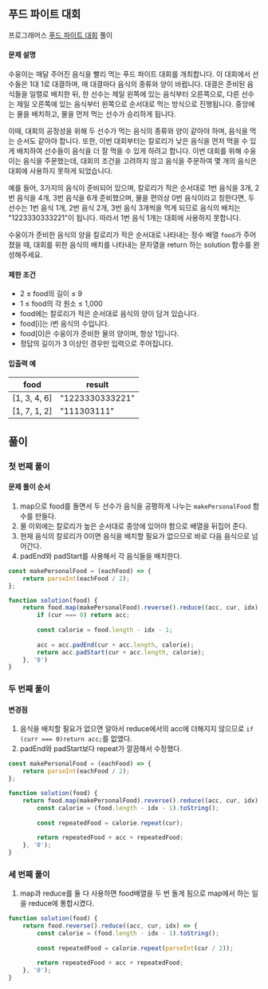 ## 푸드 파이트 대회

프로그래머스 [푸드 파이트 대회](https://school.programmers.co.kr/learn/courses/30/lessons/134240) 풀이

#### 문제 설명
수웅이는 매달 주어진 음식을 빨리 먹는 푸드 파이트 대회를 개최합니다. 이 대회에서 선수들은 1대 1로 대결하며, 매 대결마다 음식의 종류와 양이 바뀝니다. 대결은 준비된 음식들을 일렬로 배치한 뒤, 한 선수는 제일 왼쪽에 있는 음식부터 오른쪽으로, 다른 선수는 제일 오른쪽에 있는 음식부터 왼쪽으로 순서대로 먹는 방식으로 진행됩니다. 중앙에는 물을 배치하고, 물을 먼저 먹는 선수가 승리하게 됩니다.

이때, 대회의 공정성을 위해 두 선수가 먹는 음식의 종류와 양이 같아야 하며, 음식을 먹는 순서도 같아야 합니다. 또한, 이번 대회부터는 칼로리가 낮은 음식을 먼저 먹을 수 있게 배치하여 선수들이 음식을 더 잘 먹을 수 있게 하려고 합니다. 이번 대회를 위해 수웅이는 음식을 주문했는데, 대회의 조건을 고려하지 않고 음식을 주문하여 몇 개의 음식은 대회에 사용하지 못하게 되었습니다.

예를 들어, 3가지의 음식이 준비되어 있으며, 칼로리가 적은 순서대로 1번 음식을 3개, 2번 음식을 4개, 3번 음식을 6개 준비했으며, 물을 편의상 0번 음식이라고 칭한다면, 두 선수는 1번 음식 1개, 2번 음식 2개, 3번 음식 3개씩을 먹게 되므로 음식의 배치는 "1223330333221"이 됩니다. 따라서 1번 음식 1개는 대회에 사용하지 못합니다.

수웅이가 준비한 음식의 양을 칼로리가 적은 순서대로 나타내는 정수 배열 `food`가 주어졌을 때, 대회를 위한 음식의 배치를 나타내는 문자열을 return 하는 solution 함수를 완성해주세요.

#### 제한 조건
- 2 ≤ food의 길이 ≤ 9
- 1 ≤ food의 각 원소 ≤ 1,000
- food에는 칼로리가 적은 순서대로 음식의 양이 담겨 있습니다.
- food[i]는 i번 음식의 수입니다.
- food[0]은 수웅이가 준비한 물의 양이며, 항상 1입니다.
- 정답의 길이가 3 이상인 경우만 입력으로 주어집니다.

#### 입출력 예
| food | result |
|--|--|
|[1, 3, 4, 6]|"1223330333221"|
|[1, 7, 1, 2]|"111303111"|


## 풀이

### 첫 번째 풀이

#### 문제 풀이 순서
1. map으로 food를 돌면서 두 선수가 음식을 공평하게 나누는 `makePersonalFood` 함수를 만들다.
2. 물 이외에는 칼로리가 높은 순서대로 중앙에 있어야 함으로 배열을 뒤집어 준다.
3. 현재 음식의 칼로리가 0이면 음식을 배치할 필요가 없으므로 바로 다음 음식으로 넘어간다.
4. padEnd와 padStart를 사용해서 각 음식들을 배치한다. 

```js
const makePersonalFood = (eachFood) => {
    return parseInt(eachFood / 2);
};

function solution(food) {
    return food.map(makePersonalFood).reverse().reduce((acc, cur, idx) => {
        if (cur === 0) return acc;
        
        const calorie = food.length - idx - 1;
        
        acc = acc.padEnd(cur + acc.length, calorie);
        return acc.padStart(cur + acc.length, calorie);
    }, '0')
}
```

### 두 번째 풀이

#### 변경점
1. 음식을 배치할 필요가 없으면 알아서 reduce에서의 acc에 더해지지 않으므로 `if (curr === 0)return acc;`를 없앴다.
2. padEnd와 padStart보다 repeat가 깔끔해서 수정했다.

```js
const makePersonalFood = (eachFood) => {
    return parseInt(eachFood / 2);
};

function solution(food) {
    return food.map(makePersonalFood).reverse().reduce((acc, cur, idx) => {
        const calorie = (food.length - idx - 1).toString();
        
        const repeatedFood = calorie.repeat(cur);
        
        return repeatedFood + acc + repeatedFood;
    }, '0');
}
```

### 세 번째 풀이
1. map과 reduce를 둘 다 사용하면 food배열을 두 번 돌게 됨으로 map에서 하는 일을 reduce에 통합시켰다.

```js
function solution(food) {
    return food.reverse().reduce((acc, cur, idx) => {
        const calorie = (food.length - idx - 1).toString();
        
        const repeatedFood = calorie.repeat(parseInt(cur / 2));
        
        return repeatedFood + acc + repeatedFood;
    }, '0');
}
```